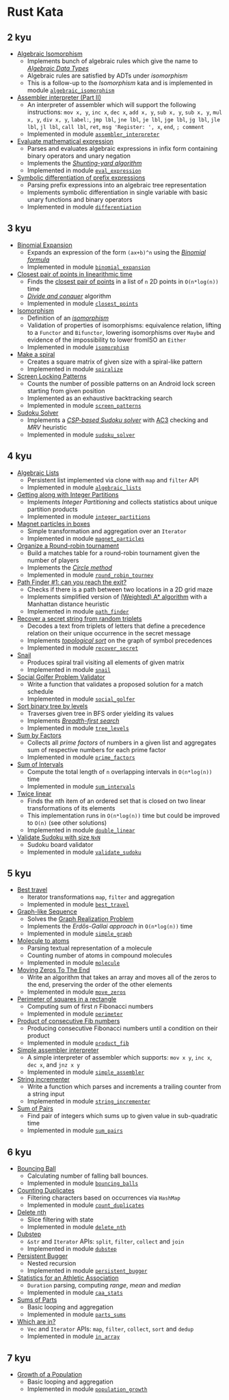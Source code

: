 # Rust Kata

## 2 kyu
* [Algebraic Isomorphism](https://www.codewars.com/kata/5917f22dd2563a36a200009c)
  * Implements bunch of algebraic rules which give the name to
    [*Algebraic Data Types*](https://en.wikipedia.org/wiki/Algebraic_data_type)
  * Algebraic rules are satisfied by ADTs under *isomorphism*
  * This is a follow-up to the *Isomorphism* kata and is implemented in
    module [`algebraic_isomorphism`](src/algebraic_isomorphism.rs)
* [Assembler interpreter (Part II)](https://www.codewars.com/kata/58e61f3d8ff24f774400002c)
  * An interpreter of assembler which will support the following
    instructions: `mov x, y`, `inc x`, `dec x`, `add x, y`, `sub x, y`,
    `sub x, y`, `mul x, y`, `div x, y`, `label:`, `jmp lbl`, `jne lbl`,
    `je lbl`, `jge lbl`, `jg lbl`, `jle lbl`, `jl lbl`, `call lbl`,
    `ret`, `msg 'Register: ', x`, `end`, `; comment`
  * Implemented in module [`assembler_interpreter`](src/assembler_interpreter.rs)
* [Evaluate mathematical expression](https://www.codewars.com/kata/52a78825cdfc2cfc87000005)
  * Parses and evaluates algebraic expressions in infix form containing
		binary operators and unary negation
  * Implements the [*Shunting-yard algorithm*](https://en.wikipedia.org/wiki/Shunting-yard_algorithm)
  * Implemented in module [`eval_expression`](src/eval_expression.rs)
* [Symbolic differentiation of prefix expressions](https://www.codewars.com/kata/584daf7215ac503d5a0001ae)
  * Parsing prefix expressions into an algebraic tree representation
  * Implements symbolic differentiation in single variable with basic
		unary functions and binary operators
  * Implemented in module [`differentiation`](src/differentiation.rs)

## 3 kyu
* [Binomial Expansion](https://www.codewars.com/kata/540d0fdd3b6532e5c3000b5b)
  * Expands an expression of the form `(ax+b)^n` using the
    [*Binomial formula*](https://en.wikipedia.org/wiki/Binomial_theorem)
  * Implemented in module [`binomial_expansion`](src/binomial_expansion.rs)
* [Closest pair of points in linearithmic time](https://www.codewars.com/kata/5376b901424ed4f8c20002b7)
  * Finds the [closest pair of points](https://en.wikipedia.org/wiki/Closest_pair_of_points_problem)
    in a list of `n` 2D points in `O(n*log(n))` time
  * [*Divide and conquer*](https://en.wikipedia.org/wiki/Divide-and-conquer_algorithm) algorithm
  * Implemented in module [`closest_points`](src/closest_points.rs)
* [Isomorphism](https://www.codewars.com/kata/5922543bf9c15705d0000020)
  * Definition of an [*isomorphism*](https://en.wikipedia.org/wiki/Isomorphism)
  * Validation of properties of isomorphisms: equivalence relation,
    lifting to a `Functor` and `Bifunctor`, lowering isomorphisms over
    `Maybe` and evidence of the impossibility to lower fromISO an `Either`
  * Implemented in module [`isomorphism`](src/isomorphism.rs)
* [Make a spiral](https://www.codewars.com/kata/534e01fbbb17187c7e0000c6)
  * Creates a square matrix of given size with a spiral-like pattern
  * Implemented in module [`spiralize`](src/spiralize.rs)
* [Screen Locking Patterns](https://www.codewars.com/kata/585894545a8a07255e0002f1)
  * Counts the number of possible patterns on an Android lock screen
		starting from given position
  * Implemented as an exhaustive backtracking search
  * Implemented in module [`screen_patterns`](src/screen_patterns.rs)
* [Sudoku Solver](https://www.codewars.com/kata/5296bc77afba8baa690002d7)
  * Implements a [*CSP-based Sudoku solver*](https://en.wikipedia.org/wiki/Constraint_satisfaction_problem)
    with [AC3](https://en.wikipedia.org/wiki/AC-3_algorithm) checking
    and *MRV* heuristic
  * Implemented in module [`sudoku_solver`](src/sudoku_solver.rs)

## 4 kyu
* [Algebraic Lists](https://www.codewars.com/kata/529a92d9aba78c356b000353)
  * Persistent list implemented via clone with `map` and `filter` API
  * Implemented in module [`algebraic_lists`](src/algebraic_lists.rs)
* [Getting along with Integer Partitions](https://www.codewars.com/kata/55cf3b567fc0e02b0b00000b)
  * Implements *Integer Partitioning* and collects statistics about
		unique partition products
  * Implemented in module [`integer_partitions`](src/integer_partitions.rs)
* [Magnet particles in boxes](https://www.codewars.com/kata/56c04261c3fcf33f2d000534)
  * Simple transformation and aggregation over an `Iterator`
  * Implemented in module [`magnet_particles`](src/magnet_particles.rs)
* [Organize a Round-robin tournament](https://www.codewars.com/kata/561c20edc71c01139000017c)
  * Build a matches table for a round-robin tournament given the number
    of players
  * Implements the [_Circle method_](https://en.wikipedia.org/wiki/Round-robin_tournament)
  * Implemented in module [`round_robin_tourney`](src/round_robin_tourney.rs)
* [Path Finder #1: can you reach the exit?](https://www.codewars.com/kata/5765870e190b1472ec0022a2)
  * Checks if there is a path between two locations in a 2D grid maze
  * Implements simplified version of [(Weighted) A* algorithm](https://en.wikipedia.org/wiki/A*_search_algorithm)
    with a Manhattan distance heuristic
  * Implemented in module [`path_finder`](src/path_finder.rs)
* [Recover a secret string from random triplets](https://www.codewars.com/kata/53f40dff5f9d31b813000774)
  * Decodes a text from triplets of letters that define a precedence
    relation on their unique occurrence in the secret message
  * Implements [*topological sort*](https://en.wikipedia.org/wiki/Topological_sorting)
    on the graph of symbol precedences
  * Implemented in module [`recover_secret`](src/recover_secret.rs)
* [Snail](https://www.codewars.com/kata/521c2db8ddc89b9b7a0000c1)
  * Produces spiral trail visiting all elements of given matrix
  * Implemented in module [`snail`](src/snail.rs)
* [Social Golfer Problem Validator](https://www.codewars.com/kata/556c04c72ee1147ff20000c9)
  * Write a function that validates a proposed solution for a match
    schedule
  * Implemented in module [`social_golfer`](src/social_golfer.rs)
* [Sort binary tree by levels](https://www.codewars.com/kata/52bef5e3588c56132c0003bc)
  * Traverses given tree in BFS order yielding its values
  * Implements [*Breadth-first search*](https://en.wikipedia.org/wiki/Breadth-first_search)
  * Implemented in module [`tree_levels`](src/tree_levels.rs)
* [Sum by Factors](https://www.codewars.com/kata/54d496788776e49e6b00052f)
  * Collects all *prime factors* of numbers in a given list and
		aggregates sum of respective numbers for each prime factor
  * Implemented in module [`prime_factors`](src/prime_factors.rs)
* [Sum of Intervals](https://www.codewars.com/kata/52b7ed099cdc285c300001cd)
  * Compute the total length of `n` overlapping intervals in
    `O(n*log(n))` time
  * Implemented in module [`sum_intervals`](src/sum_intervals.rs)
* [Twice linear](https://www.codewars.com/kata/5672682212c8ecf83e000050)
  * Finds the nth item of an ordered set that is closed on two linear
    transformations of its elements
  * This implementation runs in `O(n*log(n))` time but could be improved
    to `O(n)` (see other solutions)
  * Implemented in module [`double_linear`](src/double_linear.rs)
* [Validate Sudoku with size `NxN`](https://www.codewars.com/kata/540afbe2dc9f615d5e000425)
  * Sudoku board validator
  * Implemented in module [`validate_sudoku`](src/validate_sudoku.rs)

## 5 kyu
* [Best travel](https://www.codewars.com/kata/55e7280b40e1c4a06d0000aa)
  * Iterator transformations `map`, `filter` and aggregation
  * Implemented in module [`best_travel`](src/best_travel.rs)
* [Graph-like Sequence](https://www.codewars.com/kata/60815326bbb0150009f55f7e)
  * Solves the [Graph Realization Problem](https://en.wikipedia.org/wiki/Graph_realization_problem)
  * Implements the *Erdős-Gallai approach* in `O(n*log(n))` time
  * Implemented in module [`simple_graph`](src/simple_graph.rs)
* [Molecule to atoms](https://www.codewars.com/kata/52f831fa9d332c6591000511)
  * Parsing textual representation of a molecule
  * Counting number of atoms in compound molecules
  * Implemented in module [`molecule`](src/molecule.rs)
* [Moving Zeros To The End](https://www.codewars.com/kata/52597aa56021e91c93000cb0)
  * Write an algorithm that takes an array and moves all of the zeros to
    the end, preserving the order of the other elements
  * Implemented in module [`move_zeros`](src/move_zeros.rs)
* [Perimeter of squares in a rectangle](https://www.codewars.com/kata/559a28007caad2ac4e000083)
  * Computing sum of first *n* Fibonacci numbers
  * Implemented in module [`perimeter`](src/perimeter.rs)
* [Product of consecutive Fib numbers](https://www.codewars.com/kata/5541f58a944b85ce6d00006a)
  * Producing consecutive Fibonacci numbers until a condition on their
		product
  * Implemented in module [`product_fib`](src/product_fib.rs)
* [Simple assembler interpreter](https://www.codewars.com/kata/58e24788e24ddee28e000053)
  * A simple interpreter of assembler which supports:
    `mov x y`, `inc x`, `dec x`, and `jnz x y`
  * Implemented in module [`simple_assembler`](codewars/simple_assembler.py)
* [String incrementer](https://www.codewars.com/kata/54a91a4883a7de5d7800009c)
  * Write a function which parses and increments a trailing counter from
    a string input
  * Implemented in module [`string_incrementer`](src/string_incrementer.rs)
* [Sum of Pairs](https://www.codewars.com/kata/54d81488b981293527000c8f)
  * Find pair of integers which sums up to given value in sub-quadratic
    time
  * Implemented in module [`sum_pairs`](src/sum_pairs.rs)

## 6 kyu
* [Bouncing Ball](https://www.codewars.com/kata/5544c7a5cb454edb3c000047)
  * Calculating number of falling ball bounces.
  * Implemented in module [`bouncing_balls`](src/bouncing_balls.rs)
* [Counting Duplicates](https://www.codewars.com/kata/54bf1c2cd5b56cc47f0007a1)
  * Filtering characters based on occurrences via `HashMap`
  * Implemented in module [`count_duplicates`](src/count_duplicates.rs)
* [Delete nth](https://www.codewars.com/kata/554ca54ffa7d91b236000023)
  * Slice filtering with state
  * Implemented in module [`delete_nth`](src/delete_nth.rs)
* [Dubstep](https://www.codewars.com/kata/551dc350bf4e526099000ae5)
  * `&str` and `Iterator` APIs: `split`, `filter`, `collect` and `join`
  * Implemented in module [`dubstep`](src/dubstep.rs)
* [Persistent Bugger](https://www.codewars.com/kata/55bf01e5a717a0d57e0000ec)
  * Nested recursion
  * Implemented in module [`persistent_bugger`](src/persistent_bugger.rs)
* [Statistics for an Athletic Association](https://www.codewars.com/kata/55b3425df71c1201a800009c)
  * `Duration` parsing, computing *range*, *mean* and *median*
  * Implemented in module [`caa_stats`](src/caa_stats.rs)
* [Sums of Parts](https://www.codewars.com/kata/5ce399e0047a45001c853c2b)
  * Basic looping and aggregation
  * Implemented in module [`parts_sums`](src/parts_sums.rs)
* [Which are in?](https://www.codewars.com/kata/550554fd08b86f84fe000a58)
  * `Vec` and `Iterator` APIs: `map`, `filter`, `collect`, `sort` and
		`dedup`
  * Implemented in module [`in_array`](src/in_array.rs)

## 7 kyu
* [Growth of a Population](https://www.codewars.com/kata/563b662a59afc2b5120000c6)
  * Basic looping and aggregation
  * Implemented in module [`population_growth`](src/population_growth.rs)
